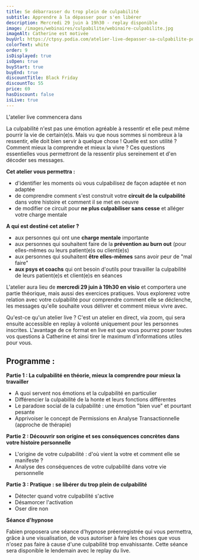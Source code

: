 ```yaml
---
title: Se débarrasser du trop plein de culpabilité
subtitle: Apprendre à la dépasser pour s'en libérer
description: Mercredi 29 juin à 19h30 - replay disponible
image: /images/webinaires/culpabilite/webinaire-culpabilite.jpg
imageAlt: Catherine est motivée
buyUrl: https://ctpsy.podia.com/atelier-live-depasser-sa-culpabilite-pour-se-liberer
colorText: white
order: 9
isDisplayed: true
isOpen: true
buyStart: true
buyEnd: true
discountTitle: Black Friday
discountTo: 55
price: 69
hasDiscount: false
isLive: true
---
```


<Countdown :showbeforedays=5 deadline="2022-06-29 19:30:00">L'atelier live commencera dans</Countdown>

La culpabilité n'est pas une émotion agréable à ressentir et elle peut même pourrir la vie de certain(e)s.
Mais vu que nous sommes si nombreux à la ressentir, elle doit bien servir à quelque chose ! Quelle est son utilité ? Comment mieux la comprendre et mieux la vivre ? Ces questions essentielles vous permettront de la ressentir plus sereinement et d'en décoder ses messages.

**Cet atelier vous permettra :**

- d'identifier les moments où vous culpabilisez de façon adaptée et non adaptée
- de comprendre comment s'est construit votre **circuit de la culpabilité** dans votre histoire et comment il se met en oeuvre
- de modifier ce circuit pour **ne plus culpabiliser sans cesse** et alléger votre charge mentale

**A qui est destiné cet atelier ?**

- aux personnes qui ont une **charge mentale** importante
- aux personnes qui souhaitent faire de la **prévention au burn out** (pour elles-mêmes ou leurs patient(e)s ou client(e)s)
- aux personnes qui souhaitent **être elles-mêmes** sans avoir peur de "mal faire"
- **aux psys et coachs** qui ont besoin d'outils pour travailler la culpabilité de leurs patient(e)s et client(e)s en séances

L'atelier aura lieu de **mercredi 29 juin à 19h30 en visio** et comportera une partie théorique, mais aussi des exercices pratiques. Vous explorerez votre relation avec votre culpabilité pour comprendre comment elle se déclenche, les messages qu'elle souhaite vous délivrer et comment mieux vivre avec.

<gallery class="my-10" :images='["images/webinaires/culpabilite/explications.jpg","images/webinaires/culpabilite/ordinateur.jpg"]'></gallery>

Qu'est-ce qu'un atelier live ? C'est un atelier en direct, via zoom, qui sera ensuite accessible en replay à volonté uniquement pour les personnes inscrites. L'avantage de ce format en live est que vous pourrez poser toutes vos questions à Catherine et ainsi tirer le maximum d'informations utiles pour vous.

<pictos-atelier class="my-10" :displayupdate=false titleclock="2 heures d’Atelier en Live avec l’équipe de Catherine La Psy " subtitleclock="le 29 juin à 19h30" titlefolder="Une partie théorique, des exercices pratiques et des échanges autour de la culpabilité" subtitlefolder="" titleloop="Accès à la visio puis accès en replay en illimité" subtitleloop=""></pictos-atelier>

## Programme :

**Partie 1 : La culpabilité en théorie, mieux la comprendre pour mieux la travailler**

- A quoi servent nos émotions et la culpabilité en particulier
- Différencier la culpabilité de la honte et leurs fonctions différentes
- Le paradoxe social de la culpabilité : une émotion "bien vue" et pourtant pesante
- Apprivoiser le concept de Permissions en Analyse Transactionnelle (approche de thérapie)

**Partie 2 : Découvrir son origine et ses conséquences concrètes dans votre histoire personnelle**

- L'origine de votre culpabilité : d'où vient la votre et comment elle se manifeste ?
- Analyse des conséquences de votre culpabilité dans votre vie personnelle

**Partie 3 : Pratique : se libérer du trop plein de culpabilité**

- Détecter quand votre culpabilité s'active
- Désamorcer l'activation
- Oser dire non

**Séance d'hypnose**

Fabien proposera une séance d'hypnose préenregistrée qui vous permettra, grâce à une visualisation, de vous autoriser à faire les choses que vous n'osez pas faire à cause d'une culpabilité trop envahissante. Cette séance sera disponible le lendemain avec le replay du live.
